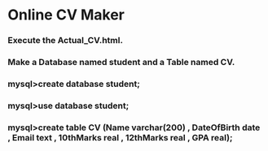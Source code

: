 # Online CV Maker

### Execute the Actual_CV.html.

### Make a Database named student and a Table named CV.

### mysql>create database student;

### mysql>use database student;

### mysql>create table CV (Name varchar(200) , DateOfBirth date , Email text , 10thMarks real , 12thMarks real , GPA real);


